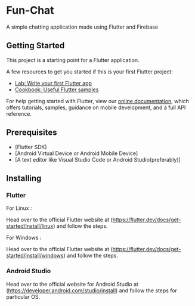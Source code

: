 # Fun-Chat

A simple chatting application made using Flutter and Firebase

## Getting Started

This project is a starting point for a Flutter application.

A few resources to get you started if this is your first Flutter project:

- [Lab: Write your first Flutter app](https://flutter.dev/docs/get-started/codelab)
- [Cookbook: Useful Flutter samples](https://flutter.dev/docs/cookbook)

For help getting started with Flutter, view our
[online documentation](https://flutter.dev/docs), which offers tutorials,
samples, guidance on mobile development, and a full API reference.

## Prerequisites

- [Flutter SDK)
- [Android Virtual Device or Android Mobile Device]
- [A text editor like Visual Studio Code or Android Studio(preferably)]

## Installing

### Flutter

For Linux :

Head over to the official Flutter website at (https://flutter.dev/docs/get-started/install/linux) and follow the steps.

For Windows :

Head over to the official Flutter website at (https://flutter.dev/docs/get-started/install/windows) and follow the steps.

### Android Studio

Head over to the official website for Android Studio at (https://developer.android.com/studio/install) and follow the steps for particular OS.




